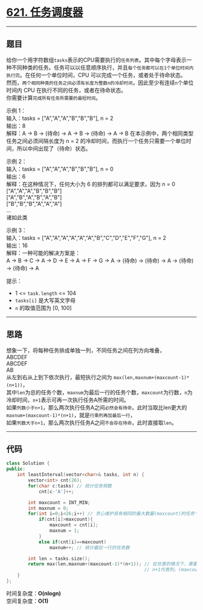 # [621. 任务调度器](https://leetcode.cn/problems/task-scheduler/)

---

## 题目

给你一个用字符数组`tasks`表示的CPU需要执行的`任务列表`。其中每个字母表示一种不同种类的任务。任务可以以任意顺序执行，并且`每个任务都可以在1个单位时间内执行完`。在任何一个单位时间，CPU 可以完成一个任务，或者处于待命状态。  
然而，`两个相同种类的任务之间必须有长度为整数n的冷却时间`，因此至少有连续`n`个单位时间内 CPU 在执行不同的任务，或者在待命状态。  
你需要计算`完成所有任务所需要的最短时间`。  

示例 1：  
输入：tasks = ["A","A","A","B","B","B"], n = 2  
输出：8  
解释：A -> B -> (待命) -> A -> B -> (待命) -> A -> B
     在本示例中，两个相同类型任务之间必须间隔长度为 n = 2 的冷却时间，而执行一个任务只需要一个单位时间，所以中间出现了（待命）状态。  

示例 2：  
输入：tasks = ["A","A","A","B","B","B"], n = 0  
输出：6  
解释：在这种情况下，任何大小为 6 的排列都可以满足要求，因为 n = 0  
["A","A","A","B","B","B"]  
["A","B","A","B","A","B"]  
["B","B","B","A","A","A"]  
...  
诸如此类  

示例 3：  
输入：tasks = ["A","A","A","A","A","A","B","C","D","E","F","G"], n = 2  
输出：16  
解释：一种可能的解决方案是：  
     A -> B -> C -> A -> D -> E -> A -> F -> G -> A -> (待命) -> (待命) -> A -> (待命) -> (待命) -> A  

提示：  
- 1 <= `task.length` <= 104
- `tasks[i]` 是大写英文字母
- `n` 的取值范围为 [0, 100]

---

## 思路

想象一下，将每种任务排成单独一列，不同任务之间在列方向堆叠，  
ABCDEF  
ABCDEF  
AB  
从左到右从上到下依次执行，最短执行之间为 `max(len,maxnum+(maxcount-1)*(n+1))`，  
其中`len`为总的任务个数，`maxnum`为最后一行的任务个数，`maxcount`为行数，`n`为冷却时间，`n+1`表示可再一次执行任务A所需的时间。  
如果`列数小于n+1`，那么两次执行任务A之间`必然会有待命`，此时当取比len更大的`maxnum+(maxcount-1)*(n+1)`，就是`行乘列再加最后一行`，  
如果`列数大于n+1`，那么两次执行任务A之间`不会存在待命`，此时直接取`len`。  

---

## 代码

```C++
class Solution {
public:
    int leastInterval(vector<char>& tasks, int n) {
        vector<int> cnt(26);
        for(char c:tasks) // 统计任务频数
            cnt[c-'A']++;

        int maxcount = INT_MIN;
        int maxnum = 0;
        for(int i=0;i<26;i++) // 贪心维护具有相同的最大数量(maxcount)的任务个数(maxnum)
            if(cnt[i]>maxcount){
                maxcount = cnt[i];
                maxnum = 1;
            }
            else if(cnt[i]==maxcount)
                maxnum++; // 统计最后一行的任务数

        int len = tasks.size();
        return max(len,maxnum+(maxcount-1)*(n+1)); // 在任意的情况下，需要的最少时间就是(maxcount−1)(n+1)+maxnum 和 ∣task∣ 中的较大值
                                                   // n+1代表列，(maxcount−1)代表去掉最后一个行剩下的行
    }
};
```

时间复杂度：**O(nlogn)**  
空间复杂度：**O(1)**
